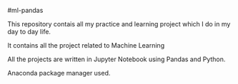 #ml-pandas

This repository contais all my practice and learning project which I do in my day to day life.

It contains all the project related to Machine Learning

All the projects are written in Jupyter Notebook using Pandas and Python.

Anaconda package manager used.

